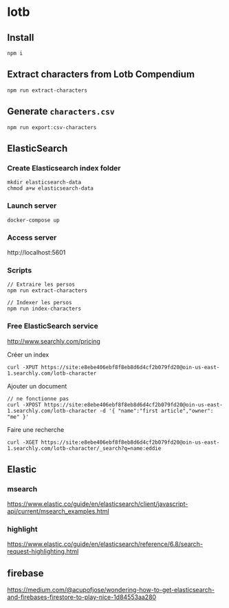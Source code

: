 # lotb

## Install

    npm i

## Extract characters from Lotb Compendium

    npm run extract-characters

## Generate `characters.csv`

    npm run export:csv-characters

## ElasticSearch

### Create Elasticsearch index folder

    mkdir elasticsearch-data
    chmod a+w elasticsearch-data

### Launch server

    docker-compose up

### Access server

http://localhost:5601


### Scripts

    // Extraire les persos
    npm run extract-characters

    // Indexer les persos
    npm run index-characters

### Free ElasticSearch service

http://www.searchly.com/pricing

Créer un index

    curl -XPUT https://site:e8ebe406ebf8f8eb8d6d4cf2b079fd20@oin-us-east-1.searchly.com/lotb-character

Ajouter un document

    // ne fonctionne pas
    curl -XPOST https://site:e8ebe406ebf8f8eb8d6d4cf2b079fd20@oin-us-east-1.searchly.com/lotb-character -d '{ "name":"first article","owner": "me" }'

Faire une recherche 

    curl -XGET https://site:e8ebe406ebf8f8eb8d6d4cf2b079fd20@oin-us-east-1.searchly.com/lotb-character/_search?q=name:eddie

## Elastic

### msearch

https://www.elastic.co/guide/en/elasticsearch/client/javascript-api/current/msearch_examples.html

### highlight

https://www.elastic.co/guide/en/elasticsearch/reference/6.8/search-request-highlighting.html

## firebase

https://medium.com/@acupofjose/wondering-how-to-get-elasticsearch-and-firebases-firestore-to-play-nice-1d84553aa280

